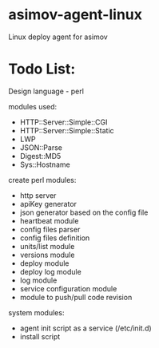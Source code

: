 asimov-agent-linux
==================

Linux deploy agent for asimov

Todo List:
==================

Design language - perl

modules used: 
- HTTP::Server::Simple::CGI
- HTTP::Server::Simple::Static
- LWP
- JSON::Parse
- Digest::MD5
- Sys::Hostname

create perl modules:
- http server
- apiKey generator
- json generator based on the config file
- heartbeat module
- config files parser
- config files definition
- units/list module
- versions module
- deploy module
- deploy log module
- log module
- service configuration module 
- module to push/pull code revision

system modules:
- agent init script as a service (/etc/init.d)
- install script
